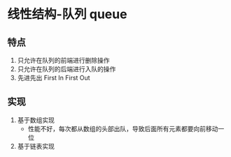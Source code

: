 # 线性结构-队列 queue

## 特点

1. 只允许在队列的前端进行删除操作
2. 只允许在队列的后端进行入队的操作
3. 先进先出 First In First Out

## 实现

1. 基于数组实现
   - 性能不好，每次都从数组的头部出队，导致后面所有元素都要向前移动一位
2. 基于链表实现
